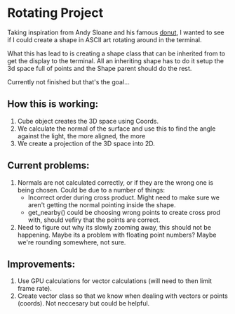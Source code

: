 # Rotating Project

Taking inspiration from Andy Sloane and his famous [donut](https://www.a1k0n.net/2011/07/20/donut-math.html),
I wanted to see if I could create a shape in ASCII art rotating around in the terminal.

What this has lead to is creating a shape class that can be inherited from to get the display to the terminal.
All an inheriting shape has to do it setup the 3d space full of points and the Shape parent should do the rest.

Currently not finished but that's the goal...

## How this is working:

1. Cube object creates the 3D space using Coords.
2. We calculate the normal of the surface and use this to find the angle against the light, the more aligned, the more
3. We create a projection of the 3D space into 2D.

## Current problems:

1. Normals are not calculated correctly, or if they are the wrong one is being chosen. Could be due to a number of things:
    - Incorrect order during cross product. Might need to make sure we aren't getting the normal pointing inside the shape.
    - get_nearby() could be choosing wrong points to create cross prod with, should vefiry that the points are correct.
2. Need to figure out why its slowly zooming away, this should not be happening. Maybe its a problem with floating point numbers? Maybe we're rounding somewhere, not sure.

## Improvements:

1. Use GPU calculations for vector calculations (will need to then limit frame rate).
2. Create vector class so that we know when dealing with vectors or points (coords). Not neccesary but could be helpful.
